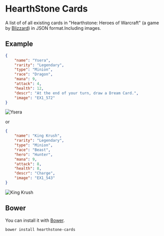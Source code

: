 # HearthStone Cards
A list of of all existing cards in "Hearthstone: Heroes of Warcraft" (a game by [Blizzard](blizzard.com)) in JSON format.Including images.

## Example

```json
{
    "name": "Ysera",
    "rarity": "Legendary",
    "type": "Minion",
    "race": "Dragon",
    "mana": 9,
    "attack": 4,
    "health": 12,
    "descr": "At the end of your turn, draw a Dream Card.",
    "image": "EX1_572"
}
```

![Ysera](https://raw.github.com/nckg/Hearthstone-Cards/master/cards/EX1_572.png)

or

```json
{
    "name": "King Krush",
    "rarity": "Legendary",
    "type": "Minion",
    "race": "Beast",
    "hero": "Hunter",
    "mana": 9,
    "attack": 8,
    "health": 8,
    "descr": "Charge",
    "image": "EX1_543"
}
```
![King Krush](https://raw.github.com/nckg/Hearthstone-Cards/master/cards/EX1_543.png)


## Bower
You can install it with [Bower](http://bower.io/).

    bower install hearthstone-cards
